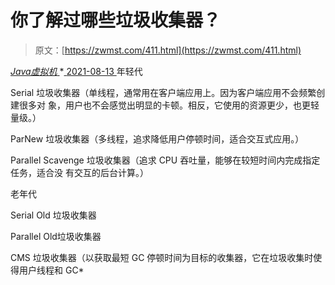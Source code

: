 <!--yml
category: 未分类
date: 0001-01-01 00:00:00
--->

# 你了解过哪些垃圾收集器？

> 原文：[https://zwmst.com/411.html](https://zwmst.com/411.html)

   [ *Java虚拟机* ](https://zwmst.com/java%e8%99%9a%e6%8b%9f%e6%9c%ba)*[ <time datetime="2021-08-14T06:44:58+08:00"> 2021-08-13 </time> ](https://zwmst.com/411.html)  年轻代

Serial 垃圾收集器（单线程，通常用在客户端应用上。因为客户端应用不会频繁创建很多对 象，用户也不会感觉出明显的卡顿。相反，它使用的资源更少，也更轻量级。）

ParNew 垃圾收集器（多线程，追求降低用户停顿时间，适合交互式应用。）

Parallel Scavenge 垃圾收集器（追求 CPU 吞吐量，能够在较短时间内完成指定任务，适合没 有交互的后台计算。）

老年代

Serial Old 垃圾收集器

Parallel Old垃圾收集器

CMS 垃圾收集器（以获取最短 GC 停顿时间为目标的收集器，它在垃圾收集时使得用户线程和 GC*